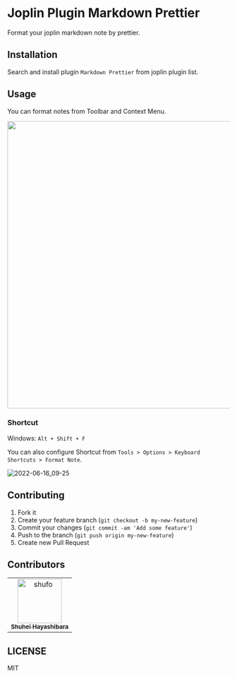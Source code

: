 # Joplin Plugin Markdown Prettier

Format your joplin markdown note by prettier.

## Installation

Search and install plugin `Markdown Prettier` from joplin plugin list.

## Usage

You can format notes from Toolbar and Context Menu.

<img src="https://user-images.githubusercontent.com/1641039/173964690-da645016-d413-461a-b1fb-6dd132855550.gif" width="650">

### Shortcut

Windows: `Alt + Shift + F`

You can also configure Shortcut from `Tools > Options > Keyboard Shortcuts > Format Note`.

![2022-06-16_09-25](https://user-images.githubusercontent.com/1641039/173964894-6c1e2f87-3878-4d68-b8db-e5a6b76081e8.png)

## Contributing

1.  Fork it
2.  Create your feature branch (`git checkout -b my-new-feature`)
3.  Commit your changes (`git commit -am 'Add some feature'`)
4.  Push to the branch (`git push origin my-new-feature`)
5.  Create new Pull Request

## Contributors

<!-- readme: collaborators,contributors -start -->
<table>
<tr>
    <td align="center">
        <a href="https://github.com/shufo">
            <img src="https://avatars.githubusercontent.com/u/1641039?v=4" width="100;" alt="shufo"/>
            <br />
            <sub><b>Shuhei Hayashibara</b></sub>
        </a>
    </td></tr>
</table>
<!-- readme: collaborators,contributors -end -->

## LICENSE

MIT
